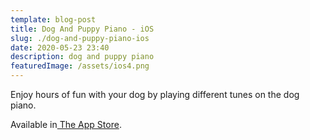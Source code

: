 ```yaml
---
template: blog-post
title: Dog And Puppy Piano - iOS
slug: ./dog-and-puppy-piano-ios
date: 2020-05-23 23:40
description: dog and puppy piano
featuredImage: /assets/ios4.png
---
```

Enjoy hours of fun with your dog by playing different tunes on the dog piano.

Available in[ The App Store](https://itunes.apple.com/app/dog-and-puppy-piano-free/id566402873?mt=8).
